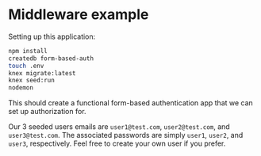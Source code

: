 # Middleware example

Setting up this application:

```bash
npm install
createdb form-based-auth
touch .env
knex migrate:latest
knex seed:run
nodemon
```

This should create a functional form-based authentication app that we can set up authorization for.

Our 3 seeded users emails are `user1@test.com`, `user2@test.com`, and `user3@test.com`. The associated passwords are simply `user1`, `user2`, and `user3`, respectively. Feel free to create your own user if you prefer.
